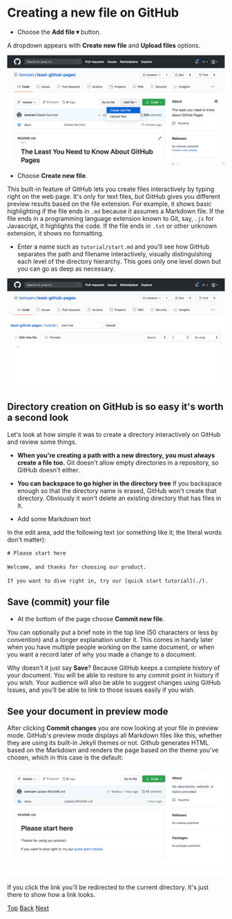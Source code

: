# Creating a new file on GitHub

* Choose the **Add file ▾** button.

A dropdown appears with **Create new file** and **Upload files** options.

![Screenshot showing GitHub's Add file button selected](./assets/github-create-new-file-1024x514.png)

* Choose **Create new file**.

This built-in feature of GitHub lets you create files interactively by typing right on the web page.
It's only for text files, but GitHub gives you different preview results based on the file
extension. For example, it shows basic highlighting if the file ends in `.md` because it
assumes a Markdown file. If the file ends in a programming language extension known to Git, 
say, `.js` for Javascript, it highlights the code. 
If the file ends in `.txt` or other unknown extension, it shows no formatting.

* Enter a name such as `tutorial/start.md` and you'll see how GitHub separates the path and filename
interactively, visually distinguishing each level of the directory
hierarchy. This goes only one level down but you can go as deep as necessary.

![Each slash creates a new directory](./assets/github-enter-start-slash-filename-1024x512.png)

## Directory creation on GitHub is so easy it's worth a second look

Let's look at how simple it was to create a directory interactively on GitHub and review some things.
* **When you're creating a path with a new directory, you must always create a file too.** 
Git doesn't allow empty directories in a repository, so GitHub doesn't either.
* **You can backspace to go higher in the directory tree** If you backspace enough so that
the directory name is erased, GitHub won't create that directory. 
Obviously it won't delete an existing directory that has files in it.

* Add some Markdown text

In the edit area, add the following text (or something like it; the literal words don't matter):

```
# Please start here

Welcome, and thanks for choosing our product.

If you want to dive right in, try our [quick start tutorial](./). 
```

## Save (commit) your file

* At the bottom of the page choose **Commit new file**.

You can optionally put a brief note in the top line (50 characters or less by convention)
and a longer explanation under it. This comes in handy later when you have multiple
people working on the same document, or when you want a record later of why you
made a change to a document.

Why doesn't it just say **Save**? Because GitHub keeps a complete history of your document.
You will be able to restore to any commit point in history if you wish. Your audience will
also be able to suggest changes using GitHub Issues, and you'll be able to link to those
issues easily if you wish.

## See your document in preview mode

After clicking **Commit changes** you are now looking at your file in preview mode. 
GitHub's preview mode displays all Markdown files like this, whether they are using its built-in Jekyll themes or not.
Github generates HTML based on the Markdown and renders the page based on the theme you've chosen,
which in this case is the default:

![Screen shot of new README.md file in GitHub preview](./assets/github-pages-example-readme-1024x512.png)

If you click the link you'll be redirected to the current directory. It's just there to show how a link looks.

[Top](/README.md) [Back](github-pages-create-readme.md) [Next](github-pages-directory-file-usage.md)
